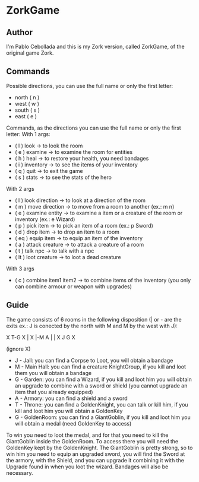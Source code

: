 # ZorkGame
## Author
I'm Pablo Cebollada and this is my Zork version, called ZorkGame, of the original game Zork.
## Commands
Possible directions, you can use the full name or only the first letter:
* north ( n )
* west ( w )
* south ( s )
* east ( e )

Commands, as the directions you can use the full name or only the first letter:
With 1 args:
* ( l ) look -> to look the room
* ( e ) examine -> to examine the room for entities
* ( h ) heal -> to restore your health, you need bandages
* ( i ) inventory -> to see the items of your inventory
* ( q ) quit -> to exit the game
* ( s ) stats -> to see the stats of the hero

With 2 args
* ( l ) look direction -> to look at a direction of the room
* ( m ) move direction -> to move from a room to another (ex.: m n)
* ( e ) examine entity -> to examine a item or a creature of the room or inventory (ex.: e Wizard)
* ( p ) pick item -> to pick an item of a room (ex.: p Sword)
* ( d ) drop item -> to drop an item to a room
* ( eq ) equip item -> to equip an item of the inventory
* ( a ) attack creature -> to attack a creature of a room
* ( t ) talk npc -> to talk with a npc
* ( lt ) loot creature -> to loot a dead creature

With 3 args
* ( c ) combine item1 item2 -> to combine items of the inventory (you only can combine armour or weapon with upgrades)

## Guide
The game consists of 6 rooms in the following disposition (| or - are the exits ex.: J is conected by the north with M and M by the west with J):

X T-G
X | X
|-M A
| | X
J G X

(ignore X)

* J - Jail: you can find a Corpse to Loot, you will obtain a bandage
* M - Main Hall: you can find a creature KnightGroup, if you kill and loot them you will obtain a bandage
* G - Garden: you can find a Wizard, if you kill and loot him you will obtain an upgrade to combine with a sword or shield (you cannot upgrade an item that you already equipped)
* A - Armory: you can find a shield and a sword
* T - Throne: you can find a GoldenKnight, you can talk or kill him, if you kill and loot him you will obtain a GoldenKey
* G - GoldenRoom: you can find a GiantGoblin, if you kill and loot him you will obtain a medal (need GoldenKey to access)

To win you need to loot the medal, and for that you need to kill the GiantGoblin inside the GoldenRoom. To access there you will need the GoldenKey kept by the GoldenKnight. The GiantGoblin is pretty strong, so to win him you need to equip an upgraded sword, you will find the Sword at the armory, with the Shield, and you can upgrade it combining it with the Upgrade found in when you loot the wizard. Bandages will also be necessary.